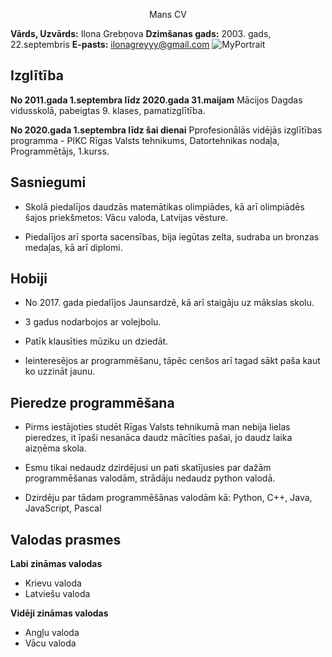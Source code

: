 <p align=center> Mans CV <p/>

**Vārds, Uzvārds:** Ilona Grebņova
**Dzimšanas gads:** 2003. gads, 22.septembris
**E-pasts:** ilonagreyyy@gmail.com
![MyPortrait](/photos/mans_foto.jpg)

## Izglītība
**No 2011.gada 1.septembra līdz 2020.gada 31.maijam** 
Mācijos Dagdas vidusskolā, pabeigtas 9. klases, pamatizglītība.

**No 2020.gada 1.septembra līdz šai dienai**
Pprofesionālās vidējās izglītības programma - PIKC Rīgas Valsts tehnikums, Datortehnikas nodaļa, Programmētājs, 1.kurss.


## Sasniegumi
* Skolā piedalījos daudzās matemātikas olimpiādes, kā arī olimpiādēs šajos priekšmetos: Vācu valoda, Latvijas vēsture.

* Piedalījos arī sporta sacensības, bija iegūtas zelta, sudraba un bronzas medaļas, kā arī diplomi.


## Hobiji
* No 2017. gada piedalījos Jaunsardzē, kā arī staigāju uz mākslas skolu.

* 3 gadus nodarbojos ar volejbolu.

* Patīk klausīties mūziku un dziedāt.

* Ieinteresējos ar programmēšanu, tāpēc cenšos arī tagad sākt paša kaut ko uzzināt jaunu.


## Pieredze programmēšana
* Pirms iestājoties studēt Rīgas Valsts tehnikumā man nebija lielas pieredzes, it īpaši nesanāca daudz mācīties pašai, jo daudz laika aizņēma skola.

* Esmu tikai nedaudz dzirdējusi un pati skatījusies par dažām programmēšanas valodām, strādāju nedaudz python valodā.

* Dzirdēju par tādam programmēšānas valodām kā: Python, C++, Java, JavaScript, Pascal


## Valodas prasmes

**Labi zināmas valodas**
* Krievu valoda 
* Latviešu valoda

**Vidēji zināmas valodas**
* Angļu valoda
* Vācu valoda